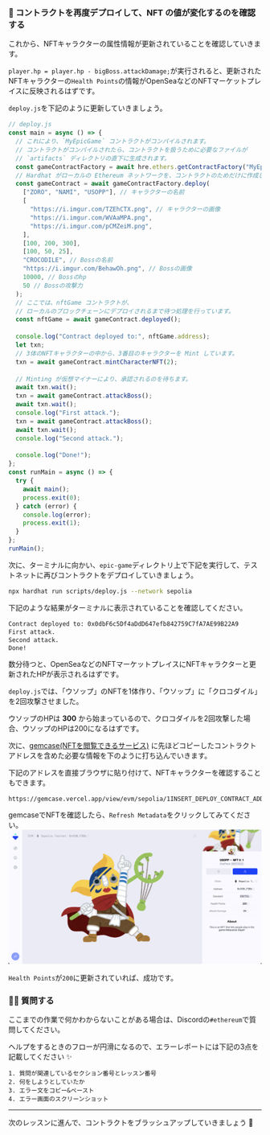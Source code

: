 ### 👻 コントラクトを再度デプロイして、NFT の値が変化するのを確認する

これから、NFTキャラクターの属性情報が更新されていることを確認していきます。

`player.hp = player.hp - bigBoss.attackDamage;`が実行されると、更新されたNFTキャラクターの`Health Points`の情報がOpenSeaなどのNFTマーケットプレイスに反映されるはずです。

`deploy.js`を下記のように更新していきましょう。

```javascript
// deploy.js
const main = async () => {
  // これにより、`MyEpicGame` コントラクトがコンパイルされます。
  // コントラクトがコンパイルされたら、コントラクトを扱うために必要なファイルが
  // `artifacts` ディレクトリの直下に生成されます。
  const gameContractFactory = await hre.ethers.getContractFactory("MyEpicGame");
  // Hardhat がローカルの Ethereum ネットワークを、コントラクトのためだけに作成します。
  const gameContract = await gameContractFactory.deploy(
    ["ZORO", "NAMI", "USOPP"], // キャラクターの名前
    [
      "https://i.imgur.com/TZEhCTX.png", // キャラクターの画像
      "https://i.imgur.com/WVAaMPA.png",
      "https://i.imgur.com/pCMZeiM.png",
    ],
    [100, 200, 300],
    [100, 50, 25],
    "CROCODILE", // Bossの名前
    "https://i.imgur.com/BehawOh.png", // Bossの画像
    10000, // Bossのhp
    50 // Bossの攻撃力
  );
  // ここでは、nftGame コントラクトが、
  // ローカルのブロックチェーンにデプロイされるまで待つ処理を行っています。
  const nftGame = await gameContract.deployed();

  console.log("Contract deployed to:", nftGame.address);
  let txn;
  // 3体のNFTキャラクターの中から、3番目のキャラクターを Mint しています。
  txn = await gameContract.mintCharacterNFT(2);

  // Minting が仮想マイナーにより、承認されるのを待ちます。
  await txn.wait();
  txn = await gameContract.attackBoss();
  await txn.wait();
  console.log("First attack.");
  txn = await gameContract.attackBoss();
  await txn.wait();
  console.log("Second attack.");

  console.log("Done!");
};
const runMain = async () => {
  try {
    await main();
    process.exit(0);
  } catch (error) {
    console.log(error);
    process.exit(1);
  }
};
runMain();
```

次に、ターミナルに向かい、`epic-game`ディレクトリ上で下記を実行して、テストネットに再びコントラクトをデプロイしていきましょう。

```bash
npx hardhat run scripts/deploy.js --network sepolia
```

下記のような結果がターミナルに表示されていることを確認してください。

```plaintext
Contract deployed to: 0x0dbF6c5Df4aDdD647efb842759C7fA7AE99B22A9
First attack.
Second attack.
Done!
```

数分待つと、OpenSeaなどのNFTマーケットプレイスにNFTキャラクターと更新されたHPが表示されるはずです。

`deploy.js`では、「ウソップ」のNFTを1体作り、「ウソップ」に「クロコダイル」を2回攻撃させました。

ウソップのHPは **300** から始まっているので、クロコダイルを2回攻撃した場合、ウソップのHPは200になるはずです。

次に、[gemcase(NFTを閲覧できるサービス)](https://gemcase.vercel.app/) に先ほどコピーしたコントラクトアドレスを含めた必要な情報を下のように打ち込んでいきます。

下記のアドレスを直接ブラウザに貼り付けて、NFTキャラクターを確認することもできます。

```
https://gemcase.vercel.app/view/evm/sepolia/1INSERT_DEPLOY_CONTRACT_ADDRESS_HERE:INSERT_TOKEN_ID_HERE/1
```

gemcaseでNFTを確認したら、`Refresh Metadata`をクリックしてみてください。
![](/public/images/ETH-NFT-Game/section-2/2_2_1.png)

`Health Points`が`200`に更新されていれば、成功です。


### 🙋‍♂️ 質問する

ここまでの作業で何かわからないことがある場合は、Discordの`#ethereum`で質問してください。

ヘルプをするときのフローが円滑になるので、エラーレポートには下記の3点を記載してください ✨

```
1. 質問が関連しているセクション番号とレッスン番号
2. 何をしようとしていたか
3. エラー文をコピー&ペースト
4. エラー画面のスクリーンショット
```

---

次のレッスンに進んで、コントラクトをブラッシュアップしていきましょう 🎉
